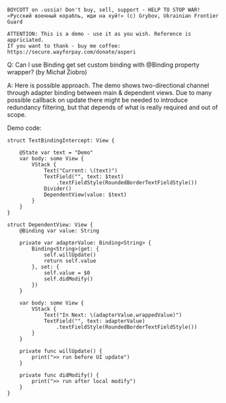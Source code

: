 ```
BOYCOTT on ᵣussia! Don't buy, sell, support - HELP TO STOP WAR!
«Русский военный корабль, иди на хуй!» (c) Grybov, Ukrainian Frontier Guard

ATTENTION: This is a demo - use it as you wish. Reference is appriciated.
If you want to thank - buy me coffee: https://secure.wayforpay.com/donate/asperi
```

Q: Can I use Binding get set custom binding with @Binding property wrapper? (by Michał Ziobro)

A: Here is possible approach. The demo shows two-directional channel through adapter binding between main & dependent views. Due to many possible callback on update there might be needed to introduce redundancy filtering, but that depends of what is really required and out of scope.

Demo code:

    struct TestBindingIntercept: View {
    
        @State var text = "Demo"
        var body: some View {
            VStack {
                Text("Current: \(text)")
                TextField("", text: $text)
                    .textFieldStyle(RoundedBorderTextFieldStyle())
                Divider()
                DependentView(value: $text)
            }
        }
    }
    
    struct DependentView: View {
        @Binding var value: String
    
        private var adapterValue: Binding<String> {
            Binding<String>(get: {
                self.willUpdate()
                return self.value
            }, set: {
                self.value = $0
                self.didModify()
            })
        }
    
        var body: some View {
            VStack {
                Text("In Next: \(adapterValue.wrappedValue)")
                TextField("", text: adapterValue)
                    .textFieldStyle(RoundedBorderTextFieldStyle())
            }
        }
    
        private func willUpdate() {
            print(">> run before UI update")
        }
    
        private func didModify() {
            print(">> run after local modify")
        }
    }
    
